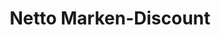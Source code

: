 ---
title: "Netto Marken-Discount"
url: /regenstauf/netto-marken-discount-regensburger-strasse/
shop: Supermarkt
---